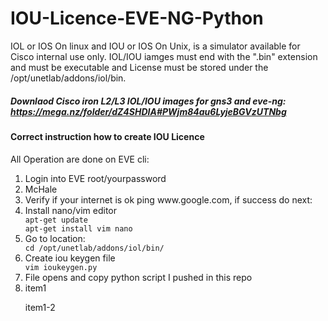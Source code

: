# IOU-Licence-EVE-NG-Python
IOL or IOS On linux and IOU or IOS On Unix, is a simulator available for Cisco internal use only. 
IOL/IOU iamges must end with the ".bin" extension and must be executable and License must be 
stored under the /opt/unetlab/addons/iol/bin.
##### Downlaod Cisco iron L2/L3 IOL/IOU images for gns3 and eve-ng: https://mega.nz/folder/dZ4SHDIA#PWjm84au6LyjeBGVzUTNbg 
#### Correct instruction how to create IOU Licence <br />
All Operation are done on EVE cli: 
<br />
<ol>
<li>Login into EVE root/yourpassword</li>
<li>McHale</li>
<li>Verify if your internet is ok ping www.google.com, if success do next:</li>
<li>Install nano/vim editor</li>
   <code>apt-get update</code><br />
   <code>apt-get install vim nano</code>
<li>Go to location:</li>
   <code>cd /opt/unetlab/addons/iol/bin/</code>
<li>Create iou keygen file</li>
   <code>vim ioukeygen.py</code>
<li>File opens and copy python script I pushed in this repo </li>
<li>
   item1
   <p> item1-2 </p> 
</li>
</ol>

